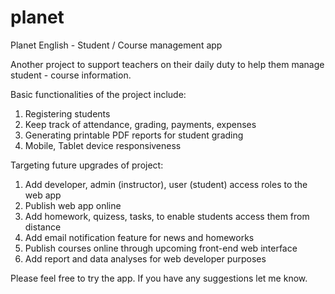 # planet
Planet English - Student / Course management app

Another project to support teachers on their daily duty to help them manage student - course information.

Basic functionalities of the project include:
1. Registering students
2. Keep track of attendance, grading, payments, expenses
3. Generating printable PDF reports for student grading
4. Mobile, Tablet device responsiveness

Targeting future upgrades of project:
1. Add developer, admin (instructor), user (student) access roles to the web app
2. Publish web app online
3. Add homework, quizess, tasks, to enable students access them from distance
4. Add email notification feature for news and homeworks
5. Publish courses online through upcoming front-end web interface
6. Add report and data analyses for web developer purposes

Please feel free to try the app. 
If you have any suggestions let me know.
